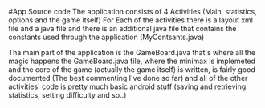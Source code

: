 #App Source code
The application consists of 4 Activities (Main, statistics, options and the game itself)
For Each of the activities there is a layout xml file and a java file and there is an additional java file that contains the constants used through the application (MyContsants.java)

Tha main part of the application is the GameBoard.java that's where all the magic happens
the GameBoard.java file, where the minimax is implemeted and the core of the game (actually the game itself) is written, is fairly good documented (The best commenting I've done so far) and all of the other activities' code is pretty much basic android stuff (saving and retrieving statistics, setting difficulty and so..)
